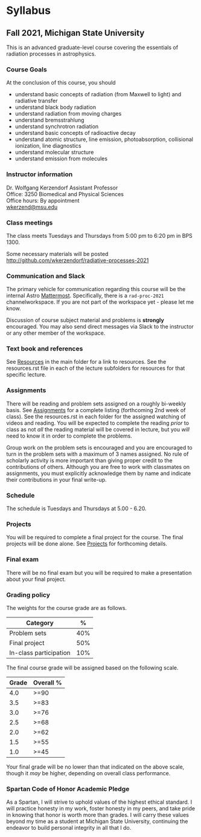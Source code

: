 # Syllabus

## Fall 2021, Michigan State University

This is an advanced graduate-level course covering the essentials of radiation processes in astrophysics.

### Course Goals

At the conclusion of this course, you should 

- understand basic concepts of radiation (from Maxwell to light) and radiative transfer
- understand black body radiation
- understand radiation from moving charges
- understand bremsstrahlung
- understand synchrotron radiation
- understand basic concepts of radioactive decay
- understand atomic structure, line emission, photoabsorption, collisional ionization, line diagnostics
- understand molecular structure
- understand emission from molecules

### Instructor information

Dr. Wolfgang Kerzendorf
Assistant Professor  
Office: 3250 Biomedical and Physical Sciences  
Office hours: By appointment  
[wkerzend@msu.edu](mailto:wkerzend@msu.edu)  

### Class meetings

The class meets Tuesdays and Thursdays from 5:00 pm to 6:20 pm in BPS 1300. 

Some necessary materials will be posted http://github.com/wkerzendorf/radiative-processes-2021

### Communication and Slack

The primary vehicle for communication regarding this course will be the internal Astro [Mattermost](https://5fcw2e.stackhero-network.com).
Specifically, there is a `rad-proc-2021` channelworkspace. If you are not part of the workspace yet - please let me know. 

Discussion of course subject material and problems is **strongly** encouraged.
You may also send direct messages via Slack to the instructor or any other member of the workspace.

### Text book and references

See [Resources](resources.rst) in the main folder for a link to resources. See the resources.rst file in each of the lecture subfolders for resources for that specific lecture.


### Assignments

There will be reading and problem sets assigned on a roughly bi-weekly basis. See [Assignments](assignments.md) for a complete listing (forthcoming 2nd week of class). See the resources.rst in each folder for the assigned watching of videos and reading. You will be expected to complete the reading _prior_ to class as not _all_ the reading material will be covered in lecture, but you _will_ need to know it in order to complete the problems. 

Group work on the problem sets is encouraged and you are encouraged to turn in the problem sets with a maximum of 3 names assigned. No rule of scholarly activity is more important than giving proper credit to the contributions of others. Although you are free to work with classmates on assignments, you must explicitly acknowledge them by name and indicate their contributions in your final write-up. 

### Schedule

The schedule is Tuesdays and Thursdays at 5.00 - 6.20. 

### Projects

You will be required to complete a final project for the course. The final projects will be done alone. See [Projects](projects.md) for forthcoming details. 

### Final exam

There will be no final exam but you will be required to make a presentation about your final project.

### Grading policy

The weights for the course grade are as follows.

Category                   | %
-------------------------- | ---
Problem sets               | 40%
Final project              | 50%
In-class participation     | 10%

The final course grade will be assigned based on the following scale.

Grade        | Overall %
------------ | ----------
4.0          | >=90
3.5          | >=83
3.0          | >=76
2.5          | >=68
2.0          | >=62
1.5          | >=55
1.0          | >=45

Your final grade will be no lower than that indicated on the above scale, though it _may_ be higher, depending on overall class performance.


### Spartan Code of Honor Academic Pledge

As a Spartan, I will strive to uphold values of the highest ethical standard. I will practice honesty in my work, foster honesty in my peers, and take pride in knowing that honor is worth more than grades. I will carry these values beyond my time as a student at Michigan State University, continuing the endeavor to build personal integrity in all that I do.
